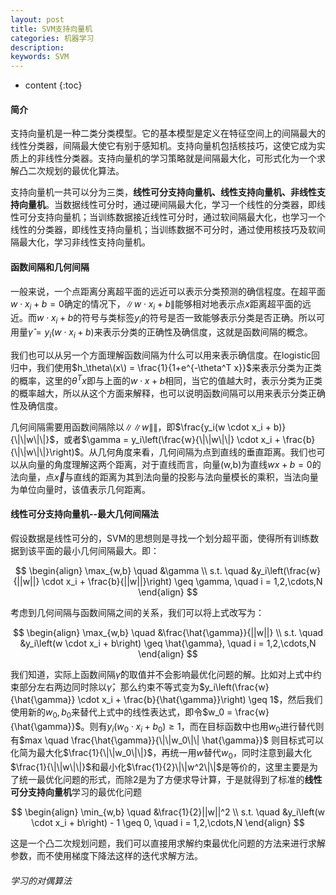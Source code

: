 ```yaml
---
layout: post
title: SVM支持向量机
categories: 机器学习
description: 
keywords: SVM
---
```


* content
{:toc}

#### 简介

支持向量机是一种二类分类模型。它的基本模型是定义在特征空间上的间隔最大的线性分类器，间隔最大使它有别于感知机。支持向量机包括核技巧，这使它成为实质上的非线性分类器。支持向量机的学习策略就是间隔最大化，可形式化为一个求解凸二次规划的最优化算法。

支持向量机一共可以分为三类，**线性可分支持向量机、线性支持向量机、非线性支持向量机**。当数据线性可分时，通过硬间隔最大化，学习一个线性的分类器，即线性可分支持向量机；当训练数据接近线性可分时，通过软间隔最大化，也学习一个线性的分类器，即线性支持向量机；当训练数据不可分时，通过使用核技巧及软间隔最大化，学习非线性支持向量机。

#### 函数间隔和几何间隔

一般来说，一个点距离分离超平面的远近可以表示分类预测的确信程度。在超平面$w \cdot x_i+b = 0$确定的情况下，$\|w \cdot x_i+b\|$能够相对地表示点$x$距离超平面的远近。而$w \cdot x_i+b$的符号与类标签$y_i$的符号是否一致能够表示分类是否正确。所以可用量$\hat{\gamma} = y_i(w \cdot x_i + b)$来表示分类的正确性及确信度，这就是函数间隔的概念。

我们也可以从另一个方面理解函数间隔为什么可以用来表示确信度。在logistic回归中，我们使用$h_\theta\(x\) = \frac{1}{1+e^{-\theta^T x}}$来表示分类为正类的概率，这里的$\theta^T x$即与上面的$w \cdot x+b$相同，当它的值越大时，表示分类为正类的概率越大，所以从这个方面来解释，也可以说明函数间隔可以用来表示分类正确性及确信度。

几何间隔需要用函数间隔除以$\|\|w\|\|$，即$\frac{y_i(w \cdot x_i + b)}{\|\|w\|\|}$，或者$\gamma = y_i\left(\frac{w}{\|\|w\|\|} \cdot x_i + \frac{b}{\|\|w\|\|}\right)$。从几何角度来看，几何间隔为点到直线的垂直距离。我们也可以从向量的角度理解这两个距离，对于直线而言，向量(w,b)为直线$wx+b=0$的法向量，点$\vec x$与直线的距离为其到法向量的投影与法向量模长的乘积，当法向量为单位向量时，该值表示几何距离。

#### 线性可分支持向量机--最大几何间隔法

假设数据是线性可分的，SVM的思想则是寻找一个划分超平面，使得所有训练数据到该平面的最小几何间隔最大。即：

$$
\begin{align}
\max_{w,b} \quad &\gamma \\
s.t. \quad &y_i\left(\frac{w}{||w||} \cdot x_i + \frac{b}{||w||}\right) \geq \gamma, \quad i = 1,2,\cdots,N
\end{align}
$$

考虑到几何间隔与函数间隔之间的关系，我们可以将上式改写为：

$$
\begin{align}
\max_{w,b} \quad &\frac{\hat{\gamma}}{||w||} \\
s.t. \quad &y_i\left(w \cdot x_i + b\right) \geq \hat{\gamma}, \quad i = 1,2,\cdots,N
\end{align}
$$

我们知道，实际上函数间隔$\hat{\gamma}$的取值并不会影响最优化问题的解。比如对上式中约束部分左右两边同时除以$\hat{\gamma}$，那么约束不等式变为$y_i\left(\frac{w}{\hat{\gamma}} \cdot x_i + \frac{b}{\hat{\gamma}}\right) \geq 1$，然后我们使用新的$w_0, b_0$来替代上式中的线性表达式，即令$w_0 = \frac{w}{\hat{\gamma}}$。则有$y_i\left(w_0 \cdot x_i + b_0\right) \geq 1$，而在目标函数中也用$w_0$进行替代则有$max \quad \frac{\hat{\gamma}}{\|\|w_0\|\| \hat{\gamma}}$ 则目标式可以化简为最大化$\frac{1}{\|\|w_0\|\|}$，再统一用$w$替代$w_0$，同时注意到最大化$\frac{1}{\|\|w\|\|}$和最小化$\frac{1}{2}\|\|w^2\|\|$是等价的，这里主要是为了统一最优化问题的形式，而除2是为了方便求导计算，于是就得到了标准的**线性可分支持向量机**学习的最优化问题

$$
\begin{align}
\min_{w,b} \quad &\frac{1}{2}||w||^2 \\
s.t. \quad &y_i\left(w \cdot x_i + b\right) - 1 \geq 0, \quad i = 1,2,\cdots,N
\end{align}
$$

这是一个凸二次规划问题，我们可以直接用求解约束最优化问题的方法来进行求解参数，而不使用梯度下降法这样的迭代求解方法。

###### 学习的对偶算法












